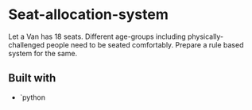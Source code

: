 # Seat-allocation-system
Let a Van has 18 seats. Different age-groups including physically-challenged people need to be seated comfortably. Prepare a rule based system for the same.

## Built with

* `python
